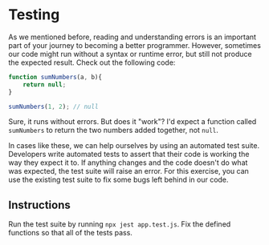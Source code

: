 # Testing

As we mentioned before, reading and understanding errors is an important part of your journey to becoming a better programmer. However, sometimes our code might run without a syntax or runtime error, but still not produce the expected result. Check out the following code:

```js
function sumNumbers(a, b){
    return null;
}

sumNumbers(1, 2); // null
```

Sure, it runs without errors. But does it "work"? I'd expect a function called `sumNumbers` to return the two numbers added together, not `null`.

In cases like these, we can help ourselves by using an automated test suite. Developers write automated tests to assert that their code is working the way they expect it to. If anything changes and the code doesn't do what was expected, the test suite will raise an error. For this exercise, you can use the existing test suite to fix some bugs left behind in our code. 

## Instructions

Run the test suite by running `npx jest app.test.js`. Fix the defined functions so that all of the tests pass. 